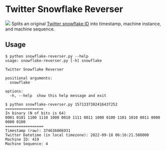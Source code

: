 # Twitter Snowflake Reverser
![](https://upload.wikimedia.org/wikipedia/commons/5/5a/Snowflake-identifier.png)
Splits an original [Twitter snowflake ID](https://blog.twitter.com/engineering/en_us/a/2010/announcing-snowflake) into timestamp, machine instance, and machine sequence. 

## Usage
```
$ python snowflake-reverser.py --help
usage: snowflake-reverser.py [-h] snowflake

Twitter Snowflake Reverser

positional arguments:
  snowflake

options:
  -h, --help  show this help message and exit
```
```
$ python snowflake-reverser.py 1571337302416437252
=================
In binary (N of bits is 64)
0001 0101 1100 1110 1000 0010 1111 0011 1000 0100 1101 1010 0011 0000 0000 0100
=================
Timestamp (raw): 374636006931
Twitter Datetime (in local timezone): 2022-09-18 06:16:21.588000
Machine ID: 419
Machine Sequence: 4
```